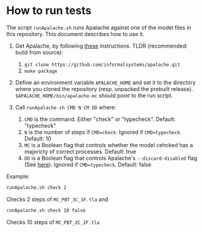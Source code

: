 # How to run tests

The script `runApalache.sh` runs Apalache against one of the model files in this repository. This document describes how to use it.

1. Get Apalache, by following [these](https://apalache.informal.systems/docs/apalache/installation/index.html) instructions. TLDR (recommended: build from source):

    1. `git clone https://github.com/informalsystems/apalache.git`
    2. `make package`

2. Define an environment variable `APALACHE_HOME` and set it to the directory where you cloned the repository (resp. unpacked the prebuilt release). `$APALACHE_HOME/bin/apalache-mc` should point to the run script.

3. Call `runApalache.sh CMD N CM DD` where:

    1. `CMD` is the command. Either "check" or "typecheck". Default: "typecheck"
    2. `N` is the number of steps if `CMD=check`. Ignored if `CMD=typecheck`. Default: 10
    3. `MC` is a Boolean flag that controls whether the model cehcked has a majoricty of correct processes. Default: true
    4. `DD` is a Boolean flag that controls Apalache's `--discard-disabled` flag (See [here](https://apalache.informal.systems/docs/apalache/running.html)). Ignored if `CMD=typecheck`. Default: false

Example:
```sh
runApalache.sh check 2
```
Checks 2 steps of `MC_PBT_3C_1F.tla` and
```sh
runApalache.sh check 10 false
```
Checks 10 steps of `MC_PBT_2C_2F.tla`
